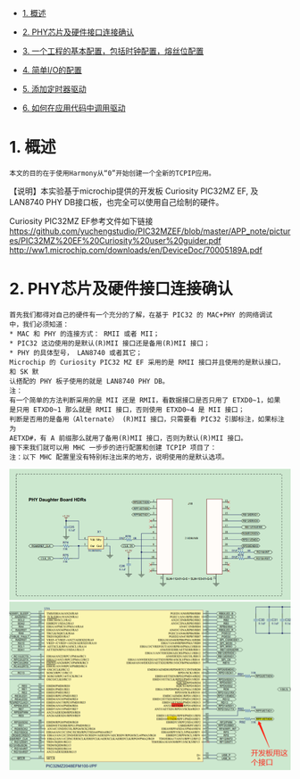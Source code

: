 * [1. 概述](#1-概述)
* [2. PHY芯片及硬件接口连接确认](#2-PHY芯片及硬件接口连接确认)  

* [3. 一个工程的基本配置，包括时钟配置，熔丝位配置](#3-一个工程的基本配置，包括时钟配置，熔丝位配置)  
* [4. 简单I/O的配置](#4-简单I/O的配置)  
* [5. 添加定时器驱动](#5-添加定时器驱动)  
* [6. 如何在应用代码中调用驱动](#6-如何在应用代码中调用驱动)  
# 1. 概述 
    本文的目的在于使用Harmony从“0”开始创建一个全新的TCPIP应用。
【说明】本实验基于microchip提供的开发板 Curiosity PIC32MZ EF, 及LAN8740 PHY DB接口板，也完全可以使用自己绘制的硬件。

Curiosity PIC32MZ EF参考文件如下链接
https://github.com/yuchengstudio/PIC32MZEF/blob/master/APP_note/pictures/PIC32MZ%20EF%20Curiosity%20user%20guider.pdf
http://ww1.microchip.com/downloads/en/DeviceDoc/70005189A.pdf


# 2. PHY芯片及硬件接口连接确认
```
首先我们都得对自己的硬件有一个充分的了解，在基于 PIC32 的 MAC+PHY 的网络调试
中，我们必须知道：
* MAC 和 PHY 的连接方式： RMII 或者 MII；
* PIC32 这边使用的是默认(R)MII 接口还是备用(R)MII 接口；
* PHY 的具体型号， LAN8740 或者其它；
Microchip 的 Curiosity PIC32 MZ EF 采用的是 RMII 接口并且使用的是默认接口，和 SK 默
认搭配的 PHY 板子使用的就是 LAN8740 PHY DB。
注：
有一个简单的方法判断采用的是 MII 还是 RMII，看数据接口是否只用了 ETXD0~1，如果
是只用 ETXD0~1 那么就是 RMII 接口，否则使用 ETXD0~4 是 MII 接口；
判断是否用的是备用（Alternate） (R)MII 接口，只需要看 PIC32 引脚标注，如果标注为
AETXD#，有 A 前缀那么就用了备用(R)MII 接口，否则为默认(R)MII 接口。
接下来我们就可以用 MHC 一步步的进行配置和创建 TCPIP 项目了：
注：以下 MHC 配置里没有特别标注出来的地方，说明使用的是默认选项。
```
![image](https://github.com/yuchengstudio/PIC32MZEF/blob/master/APP_note/pictures/Harmony_TCPIP_001.png)
![image](https://github.com/yuchengstudio/PIC32MZEF/blob/master/APP_note/pictures/Harmony_TCPIP_002.png)
